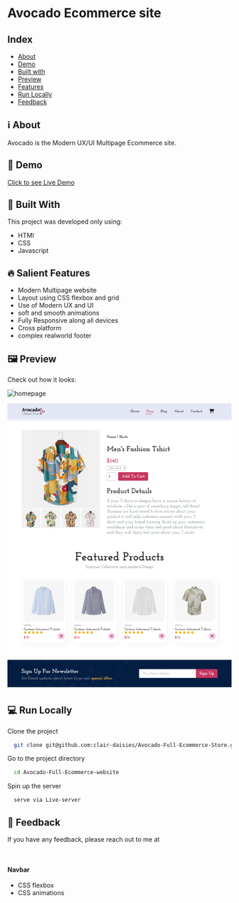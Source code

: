 
# Avocado Ecommerce site
## Index

- [About](#about)
- [Demo](#demo)
- [Built with](#technologies)
- [Preview](#preview)
- [Features](#features)
- [Run Locally](#local)
- [Feedback](#feedback)



<a id='about'/>

 ## :information_source: About

Avocado is the Modern UX/UI Multipage Ecommerce site. <br/>

<a id='demo'/>

## :link: Demo

[Click to see Live Demo](https://avocado-full-ecommerce-store.vercel.app/)



<a id='technologies'/>

## :hammer: Built With

This project was developed only using:

  - HTMl
  - CSS
  - Javascript


<a id='features'/>

## :fire: Salient Features

- Modern Multipage website
- Layout using CSS flexbox and grid
- Use of Modern UX and UI
- soft and smooth animations
- Fully Responsive along all devices 
- Cross platform
- complex realworld footer

<a id='preview'/>

## :framed_picture: Preview

Check out how it looks:

![homepage](./img/preview/homepage.png)

<div>

![Signup page Screenshot](./img/preview/shop.png)



<a id='local'/>

## :computer: Run Locally

Clone the project

```bash
  git clone git@github.com:clair-daisies/Avocado-Full-Ecommerce-Store.git
```

Go to the project directory

```bash
  cd Avocado-Full-Ecommerce-website
```

Spin up the server

```bash
  serve via Live-server
```

<a id='feedback'/>

## :love_letter: Feedback

If you have any feedback, please reach out to me at 

<p align="center">
<br/>







#### Navbar

- CSS flexbox
- CSS animations
